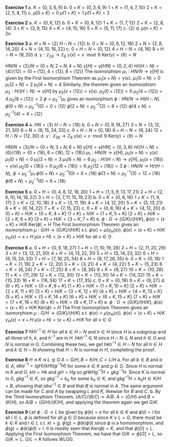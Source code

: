 **Exercise 1**
a.
$K=\{0,3,6,9\}$
b.
$0+K=\{0,3,6,9\}$
$1+K=\{1,4,7,10\}$
$2+K=\{2,5,8,11\}$
c.
$\mu(0+K) = 0$
$\mu(1+K) = 1$
$\mu(1+K) = 2$

**Exercise 2**
a.
$K = \{0, 6, 12\}$
b.
$0+K=\{0, 6, 12\}$
$1+K=\{1, 7, 13\}$
$2+K=\{2, 8, 14\}$
$3+K=\{3, 9, 15\}$
$4+K=\{4, 10, 16\}$
$5+K=\{5, 11, 17\}$
c.
$\langle 2\rangle$
d.
$\mu(n+K)=2n$

**Exercise 3**
a.
$H+N=\langle 2\rangle$
$H\cap N=\langle 12\rangle$
b.
$0+N=\{0, 6, 12, 18\}$
$2+N=\{2, 8, 14, 20\}$
$4+N=\{4, 10, 16, 22\}$
c.
$0 + H\cap N=\{0, 12\}$
$4 + H\cap N=\{4, 16\}$
$8 + H\cap N=\{8, 20\}$
d.
$\gamma : \mathbb{Z}_{24}\to \mathbb{Z}_6$
$\gamma(x)=x\mod 6$
$\mathrm{Ker}(\gamma)=\langle 6\rangle=N$

$HN/N=\langle2\rangle/N=\{0+N,2+N,4+N\}$
$\gamma[H]=\gamma[HN]=\{0, 2, 4\}$
$H/(H\cap N)=\langle4\rangle/\langle12\rangle=\{0+\langle12\rangle, 4+\langle12\rangle, 8+\langle12\rangle\}$
The isomorphism $\mu_1 : HN/N \to \gamma[H]$ is given by the First Isomorphism Theorem as $\mu_1(x+N)=\gamma(x)$.
$\mu_1(0+N)=0$
$\mu_1(2+N)=2$
$\mu_1(4+N)=4$
Similarly, the theorem gives an isomorphism $\mu_2 : H/(H\cap N)\to \gamma[H]$ by $\mu_2(x+\langle12\rangle)=\gamma(x)$.
$\mu_2(0+\langle12\rangle)=0$
$\mu_2(4+\langle12\rangle)=4$
$\mu_2(8+\langle12\rangle)=2$
$\phi=\mu_2^{-1}\mu_1$ gives an isomorphism $\phi:HN/N\to H(H\cap N)$.
$\phi(0+N)=\mu_2^{-1}(0)=0+\langle12\rangle$
$\phi(2+N)=\mu_2^{-1}(2)=8+\langle12\rangle$
$\phi(4+N)=\mu_2^{-1}(4)=4+\langle12\rangle$

**Exercise 4**
a.
$HN=\langle3\rangle$
$H\cap N=\langle18\rangle$
b.
$0+N=\{0, 9, 18, 27\}$
$3+N=\{3, 12, 21, 30\}$
$6+N=\{6, 15, 24, 33\}$
c.
$0+H\cap N=\{0, 18\}$
$6+H\cap N=\{6, 24\}$
$12+H\cap N=\{12, 30\}$
d.
$\gamma : \mathbb{Z}_{36}\to \mathbb{Z}_9$
$\gamma(x)=x\mod 9$
$\mathrm{Ker}(\gamma)=\langle 9\rangle=N$

$HN/N=\langle3\rangle/N=\{0+N,3+N,6+N\}$
$\gamma[H]=\gamma[HN]=\{0, 3, 6\}$
$H/(H\cap N)=\langle6\rangle/\langle18\rangle=\{0+\langle18\rangle, 6+\langle18\rangle, 12+\langle18\rangle\}$
$\mu_1: HN/N\to \gamma[H]$, $\mu_1(x+N)=\gamma(x)$
$\mu_1(0+N)=0$
$\mu_1(3+N)=3$
$\mu_1(6+N)=6$
$\mu_2: H/(H\cap N)\to \gamma[H]$, $\mu_1(x+\langle18\rangle)=\gamma(x)$
$\mu_2(0+\langle18\rangle)=0$
$\mu_2(6+\langle18\rangle)=6$
$\mu_2(12+\langle18\rangle)=3$
$\phi: HN/N\to H/(H\cap N)$, $\phi=\mu_2^{-1}\mu_1$
$\phi(0+N)=\mu_2^{-1}(0)=0+\langle18\rangle$
$\phi(3+N)=\mu_2^{-1}(3)=12+\langle18\rangle$
$\phi(6+N)=\mu_2^{-1}(6)=6+\langle18\rangle$

**Exercise 5**
a.
$0+H=\{0, 4, 8, 12, 16, 20\}$
$1+H=\{1, 5, 9, 13, 17, 21\}$
$2+H=\{2, 6, 10, 14, 18, 22\}$
$3+H=\{3, 7, 11, 15, 19, 23\}$
b.
$0+K=\{0, 8, 16\}$
$1+K=\{1, 9, 17\}$
$2+K=\{2, 10, 18\}$
$3+K=\{3, 11, 19\}$
$4+K=\{4, 12, 20\}$
$5+K=\{5, 13, 21\}$
$6+K=\{6, 14, 22\}$
$7+K=\{7, 15, 23\}$
c.
$0+K=\{0, 8, 16\}$
$4+K=\{4, 12, 20\}$
d.
$(0+K)+H/K=\{0+K, 4+K\}$
$(1+K)+H/K=\{1+K, 5+K\}$
$(2+K)+H/K=\{2+K, 6+K\}$
$(3+K)+H/K=\{3+K, 7+K\}$
e.
$\phi: G\to (G/K)/(H/K)$, $\phi(x)=(x+K)+H/K$
$\mathrm{Ker}(\phi)=H$
The First Isomorphism Theorem gives an isomorphism $\mu:G/H\to(G/K)/(H/K)$ s.t. $\phi(x)=\mu(\gamma_H(x))$.
$\phi(x)=(x+K)+H/K$
$\gamma_H(x)=x+H$
$\mu(x+H)=(x+K)+H/K$ for all $x\in G$

**Exercise 6**
a.
$0+H=\{0,9,18,27\}$
$1+H=\{1,10,19,28\}$
$2+H=\{2,11,20,29\}$
$3+H=\{3,12,21,30\}$
$4+H=\{4,13,22,31\}$
$5+H=\{5,14,23,32\}$
$6+H=\{6,15,24,33\}$
$7+H=\{7,16,25,34\}$
$8+H=\{8,17,26,35\}$
b.
$0+K=\{0, 18\}$
$1+K=\{1, 19\}$
$2+K=\{2, 20\}$
$3+K=\{3, 21\}$
$4+K=\{4, 22\}$
$5+K=\{5, 23\}$
$6+K=\{6, 24\}$
$7+K=\{7, 25\}$
$8+K=\{8, 26\}$
$9+K=\{9, 27\}$
$10+K=\{10, 28\}$
$11+K=\{11, 29\}$
$12+K=\{12, 30\}$
$13+K=\{13, 31\}$
$14+K=\{14, 32\}$
$15+K=\{15, 33\}$
$16+K=\{16, 34\}$
$17+K=\{17, 35\}$
c.
$0+K=\{0, 18\}$
$9+K=\{9, 27\}$
d.
$(0+K)+H/K=\{0+K, 9+K\}$
$(1+K)+H/K=\{1+K, 10+K\}$
$(2+K)+H/K=\{2+K, 11+K\}$
$(3+K)+H/K=\{3+K, 12+K\}$
$(4+K)+H/K=\{4+K, 13+K\}$
$(5+K)+H/K=\{5+K, 14+K\}$
$(6+K)+H/K=\{6+K, 15+K\}$
$(7+K)+H/K=\{7+K, 16+K\}$
$(8+K)+H/K=\{8+K, 17+K\}$
e.
$\phi: G\to (G/K)/(H/K)$, $\phi(x)=(x+K)+H/K$
$\mathrm{Ker}(\phi)=H$
The First Isomorphism Theorem gives an isomorphism $\mu:G/H\to(G/K)/(H/K)$ s.t. $\phi(x)=\mu(\gamma_H(x))$.
$\phi(x)=(x+K)+H/K$
$\gamma_H(x)=x+H$
$\mu(x+H)=(x+K)+H/K$ for all $x\in G$

**Exercise 7**
$hkh^{-1}\in H$ for all $k\in H\cap N$ and $h\in H$ since $H$ is a subgroup and all three of $h$, $k$, and $h^{-1}$ are in $H$. $hkh^{-1}\in N$ since $H\cap N\subseteq N$ and $h\in G$ and $N$ is normal in $G$. Combining these two, we get $hkh^{-1}\in H\cap N$ for all $h\in H$ and $k\in H\cap N$ showing that $H\cap N$ is normal in $H$, completing the proof.

**Exercise 8**
$H\triangleleft K\triangleleft L \trianglelefteq G$
$A=G/H, B=K/H, C=L/H$
a.
For all $b\in B$ and $a\in A$, $aba^{-1}=(gH)(kH)(g^{-1}H)$ for some $k\in K$ and $g\in G$. Since $H$ is normal in $K$ and $G$, $kH=Hk$ and $gH=Hg$ so $gHkHg^{-1}H=gkg^{-1}H$. Since $K$ is normal in $G$, $gkg^{-1}\in K$, so $gkg^{-1}=k_0$ for some $k_0\in K$, and $gkg^{-1}H=k_0H\in K/H=B$, showing that $aba^{-1}\in B$ and that $B$ is normal in $A$.
The same argument can be made for $C$ and $A$ by swapping $L$ and $K$, likewise for $B$ and $C$.
b.
By the Third Isomorphism Theorem, $(A/C)/(B/C)\simeq A/B$. $A=(G/H)$ and $B=(K/H)$, so $A/B=(G/H)/(K/H)$, and applying the theorem again we get $G/K$.

**Exercise 9**
Let $\phi:G\to L$ be given by $\phi(k)=e$ for all $k\in K$ and $\phi(l)=l$ for all $l\in L$. $\phi$ is defined for all $g\in G$ because since $K\vee L=G$, there must be $k\in K$ and $l\in L$ s.t. $kl=g$. $\phi(g)=\phi(k)\phi(l)$ since $\phi$ is a homomorphism, and $\phi(g)=\phi(k)\phi(l)=l$.
It is readily seen that $\mathrm{Ker}(\phi)=K$, and that $\phi[G]=L$. Applying the First Isomorphism Theorem, we have that $G/K\simeq\phi[G]=L$, so $G/K\simeq L$. $G/L=K$ follows WLOG.
